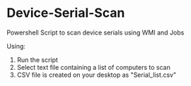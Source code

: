 # Device-Serial-Scan
Powershell Script to scan device serials using WMI and Jobs

Using:

1. Run the script
2. Select text file containing a list of computers to scan
3. CSV file is created on your desktop as "Serial_list.csv"
